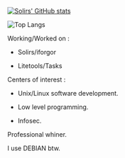 
[![Solirs' GitHub stats](https://github-readme-stats.vercel.app/api?username=Solirs&theme=radical&count_private=true)](https://github.com/anuraghazra/github-readme-stats)

![Top Langs](https://github-readme-stats.vercel.app/api/top-langs/?username=Solirs&theme=radical)

Working/Worked on :

- Solirs/iforgor

- Litetools/Tasks



Centers of interest :

- Unix/Linux software development.

- Low level programming.

- Infosec.



Professional whiner.

I use DEBIAN btw.
